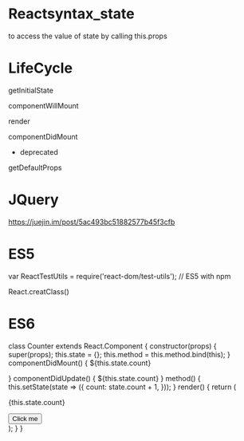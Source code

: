 # Reactsyntax_state
to access the value of state by calling this.props


# LifeCycle

 getInitialState
 
 componentWillMount
 
 render
 
 componentDidMount
 
 * deprecated
 
 getDefaultProps
 
 # JQuery
 
 https://juejin.im/post/5ac493bc51882577b45f3cfb
 
 # ES5
 
 var ReactTestUtils = require('react-dom/test-utils'); // ES5 with npm
 
 React.creatClass()
 
 
 # ES6
 
class Counter extends React.Component {
  constructor(props) {
    super(props);
    this.state = {};
    this.method = this.method.bind(this);
  }
  componentDidMount() {
      ${this.state.count}
   
  }
  componentDidUpdate() {
       ${this.state.count}
  }
  method() {
    this.setState(state => ({
      count: state.count + 1,
    }));
  }
  render() {
    return (
      <div>
        <p> {this.state.count} </p>
        <button onClick={method}>
          Click me
        </button>
      </div>
    );
  }
}

 
 
  
  
